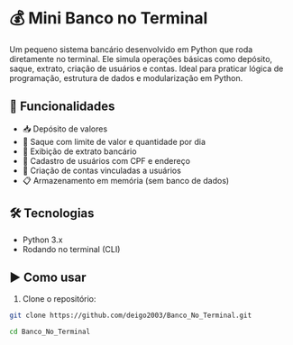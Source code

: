 # 💰 Mini Banco no Terminal

Um pequeno sistema bancário desenvolvido em Python que roda diretamente no terminal. Ele simula operações básicas como depósito, saque, extrato, criação de usuários e contas. Ideal para praticar lógica de programação, estrutura de dados e modularização em Python.

## 🚀 Funcionalidades

- 📥 Depósito de valores
- 💸 Saque com limite de valor e quantidade por dia
- 📄 Exibição de extrato bancário
- 🧑 Cadastro de usuários com CPF e endereço
- 🏦 Criação de contas vinculadas a usuários
- 📋 Armazenamento em memória (sem banco de dados)

## 🛠️ Tecnologias

- Python 3.x
- Rodando no terminal (CLI)

## ▶️ Como usar

1. Clone o repositório:

```bash
git clone https://github.com/deigo2003/Banco_No_Terminal.git

cd Banco_No_Terminal

